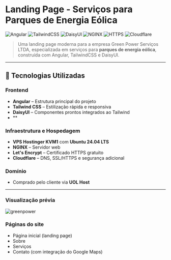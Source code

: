 # Landing Page - Serviços para Parques de Energia Eólica

![Angular](https://img.shields.io/badge/Angular-DD0031?style=for-the-badge&logo=angular&logoColor=white)
![TailwindCSS](https://img.shields.io/badge/TailwindCSS-38B2AC?style=for-the-badge&logo=tailwind-css&logoColor=white)
![DaisyUI](https://img.shields.io/badge/DaisyUI-4ADE80?style=for-the-badge&logo=tailwind-css&logoColor=white)
![NGINX](https://img.shields.io/badge/NGINX-009639?style=for-the-badge&logo=nginx&logoColor=white)
![HTTPS](https://img.shields.io/badge/HTTPS-LetsEncrypt-0052CC?style=for-the-badge)
![Cloudflare](https://img.shields.io/badge/Cloudflare-F38020?style=for-the-badge&logo=cloudflare&logoColor=white)

> Uma landing page moderna para a empresa Green Power Serviços LTDA, especializada em serviços para **parques de energia eólica**, construída com Angular, TailwindCSS e DaisyUI.

---

## 🚀 Tecnologias Utilizadas

### Frontend
- **Angular** – Estrutura principal do projeto
- **Tailwind CSS** – Estilização rápida e responsiva
- **DaisyUI** – Componentes prontos integrados ao Tailwind
- **

### Infraestrutura e Hospedagem
- **VPS Hostinger KVM1** com **Ubuntu 24.04 LTS**
- **NGINX** – Servidor web
- **Let's Encrypt** – Certificado HTTPS gratuito
- **Cloudflare** – DNS, SSL/HTTPS e segurança adicional

### Domínio
- Comprado pelo cliente via **UOL Host**

---
### Visualização prévia

![greenpower](https://github.com/user-attachments/assets/a467778e-f223-4ba4-a99b-526a7a0a61c8)

### Páginas do site
- Página inicial (landing page)
- Sobre
- Serviços
- Contato (com integração do Google Maps)
